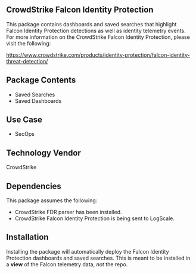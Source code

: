 ## CrowdStrike Falcon Identity Protection
This package contains dashboards and saved searches that highlight Falcon Identity Protection detections as well as identity telemetry events. For more information on the CrowdStrike Falcon Identity Protection, please visit the following:

https://www.crowdstrike.com/products/identity-protection/falcon-identity-threat-detection/
 
## Package Contents
- Saved Searches
- Saved Dashboards
 
## Use Case
- SecOps
 
## Technology Vendor
CrowdStrike
 
## Dependencies
This package assumes the following:

- CrowdStrike FDR parser has been installed.
- CrowdStrike Falcon Identity Protection is being sent to LogScale.

## Installation
Installing the package will automatically deploy the Falcon Identity Protection dashboards and saved searches. This is meant to be installed in a **view** of the Falcon telemetry data, *not* the repo. 